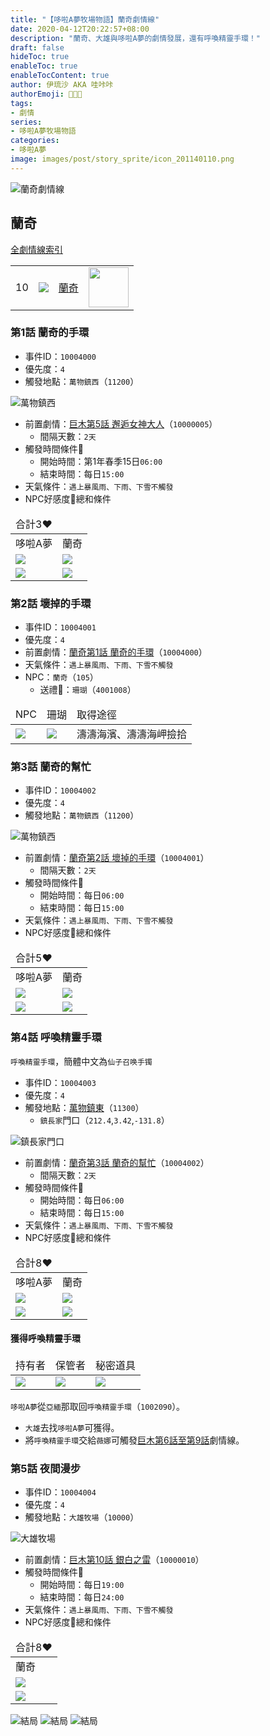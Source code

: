 ```yaml
---
title: "【哆啦A夢牧場物語】蘭奇劇情線"
date: 2020-04-12T20:22:57+08:00
description: "蘭奇、大雄與哆啦A夢的劇情發展，還有呼喚精靈手環！"
draft: false
hideToc: true
enableToc: true
enableTocContent: true
author: 伊琉沙 AKA 哇咔咔
authorEmoji: 👩🏿‍🚀
tags: 
- 劇情
series:
- 哆啦A夢牧場物語
categories:
- 哆啦A夢
image: images/post/story_sprite/icon_201140110.png
---
```

![蘭奇劇情線](/images/post/story_texture2d/EventImage_1005.png)
## 蘭奇
[全劇情線索引](../doraemon-story-index/#劇情線)
<table>
    <tr>
         <td>10</td>
         <td><img src= "/images/post/story_sprite/icon_201140110.png"></td>
         <td><a href="../doraemon-story-10">蘭奇</a></td>
         <td><img width="64px" src= "/images/post/story_sprite/icon_201041050.png"></td>
    </tr>
</table>

### 第1話 蘭奇的手環
+ 事件ID：`10004000`
+ 優先度：`4`
+ 觸發地點：`萬物鎮西`（`11200`）

![萬物鎮西](/images/post/map/11200.png)
+ 前置劇情：[巨木第5話 邂逅女神大人](../doraemon-story-00#第5話-邂逅女神大人)（`10000005`）
    + 間隔天數：`2天`
+ 觸發時間條件📆
    + 開始時間：第1年春季15日`06:00`
    + 結束時間：每日`15:00`
+ 天氣條件：`遇上暴風雨、下雨、下雪不觸發`
+ NPC好感度💝總和條件
<table>
    <thead>
        <tr>
            <td>合計3❤️</td>
        </tr>
    </thead>
    <tr>
        <td>哆啦A夢</td>
        <td>蘭奇</td>
    </tr>
    <tr>
        <td><img src= "/images/post/story_sprite/icon_201041010.png"></td>
        <td><img src= "/images/post/story_sprite/icon_201041050.png"></td>
    </tr>
    <tr>
        <td><img src= "/images/post/story_sprite/icon_201060020.png"></td>
        <td><img src= "/images/post/story_sprite/icon_201060010.png"></td>
    </tr>
</table>

### 第2話 壞掉的手環
+ 事件ID：`10004001`
+ 優先度：`4`
+ 前置劇情：[蘭奇第1話 蘭奇的手環](#第1話-蘭奇的手環)（`10004000`）
+ 天氣條件：`遇上暴風雨、下雨、下雪不觸發`
+ NPC：`蘭奇`（`105`）
    + 送禮🎁：`珊瑚`（`4001008`）
<table>
    <thead>
        <tr>
            <td>NPC</td>
            <td>珊瑚</td>
            <td>取得途徑</td>
        </tr>
    </thead>
    <tr>
        <td><img src= "/images/post/story_sprite/icon_201041050.png"></td>
        <td><img src= "/images/post/story_sprite/icon_4001008.png"></td>
        <td>濤濤海濱、濤濤海岬撿拾</td>
    </tr>
</table>

### 第3話 蘭奇的幫忙
+ 事件ID：`10004002`
+ 優先度：`4`
+ 觸發地點：`萬物鎮西`（`11200`）

![萬物鎮西](/images/post/map/11200.png)
+ 前置劇情：[蘭奇第2話 壞掉的手環](#第2話-壞掉的手環)（`10004001`）
    + 間隔天數：`2天`
+ 觸發時間條件📆
    + 開始時間：每日`06:00`
    + 結束時間：每日`15:00`
+ 天氣條件：`遇上暴風雨、下雨、下雪不觸發`
+ NPC好感度💝總和條件
<table>
    <thead>
        <tr>
            <td>合計5❤️</td>
        </tr>
    </thead>
    <tr>
        <td>哆啦A夢</td>
        <td>蘭奇</td>
    </tr>
    <tr>
        <td><img src= "/images/post/story_sprite/icon_201041010.png"></td>
        <td><img src= "/images/post/story_sprite/icon_201041050.png"></td>
    </tr>
    <tr>
        <td><img src= "/images/post/story_sprite/icon_201060030.png"></td>
        <td><img src= "/images/post/story_sprite/icon_201060020.png"></td>
    </tr>
</table>

### 第4話 呼喚精靈手環
`呼喚精靈手環`，簡體中文為`仙子召唤手镯`
+ 事件ID：`10004003`
+ 優先度：`4`
+ 觸發地點：[萬物鎮東](../doraemon-story-map#萬物鎮東)（`11300`）
    + `鎮長家`門口（`212.4`,`3.42`,`-131.8`）

![鎮長家門口](/images/post/map/11300-05.png)
+ 前置劇情：[蘭奇第3話 蘭奇的幫忙](#第3話-蘭奇的幫忙)（`10004002`）
    + 間隔天數：`2天`
+ 觸發時間條件📆
    + 開始時間：每日`06:00`
    + 結束時間：每日`15:00`
+ 天氣條件：`遇上暴風雨、下雨、下雪不觸發`
+ NPC好感度💝總和條件
<table>
    <thead>
        <tr>
            <td>合計8❤️</td>
        </tr>
    </thead>
    <tr>
        <td>哆啦A夢</td>
        <td>蘭奇</td>
    </tr>
    <tr>
        <td><img src= "/images/post/story_sprite/icon_201041010.png"></td>
        <td><img src= "/images/post/story_sprite/icon_201041050.png"></td>
    </tr>
    <tr>
        <td><img src= "/images/post/story_sprite/icon_201060040.png"></td>
        <td><img src= "/images/post/story_sprite/icon_201060040.png"></td>
    </tr>
</table>

#### 獲得呼喚精靈手環
<table>
    <thead>
        <tr>
            <td>持有者</td>
            <td>保管者</td>
            <td>秘密道具</td>
        </tr>
    </thead>
    <tr>
        <td><img src= "/images/post/story_sprite/icon_201041200.png"></td>
        <td><img src= "/images/post/story_sprite/icon_201041010.png"></td>
        <td><img src= "/images/post/story_sprite/icon_1002090.png"></td>
    </tr>
</table>

`哆啦A夢`從`亞緬`那取回`呼喚精靈手環`（`1002090`）。
+ `大雄`去找`哆啦A夢`可獲得。
+ 將`呼喚精靈手環`交給`薇娜`可觸發[巨木第6話至第9話](../doraemon-story-00#第6話至第9話)劇情線。

### 第5話 夜間漫步
+ 事件ID：`10004004`
+ 優先度：`4`
+ 觸發地點：`大雄牧場`（`10000`）

![大雄牧場](/images/post/map/10000.png)
+ 前置劇情：[巨木第10話 銀白之雷](../doraemon-story-00#第10話-銀白之雷)（`10000010`）
+ 觸發時間條件📆
    + 開始時間：每日`19:00`
    + 結束時間：每日`24:00`
+ 天氣條件：`遇上暴風雨、下雨、下雪不觸發`
+ NPC好感度💝總和條件
<table>
    <thead>
        <tr>
            <td>合計8❤️</td>
        </tr>
    </thead>
    <tr>
        <td>蘭奇</td>
    </tr>
    <tr>
        <td><img src= "/images/post/story_sprite/icon_201041050.png"></td>
    </tr>
    <tr>
        <td><img src= "/images/post/story_sprite/icon_201060080.png"></td>
    </tr>
</table>

![結局](/images/post/story_texture2d/EventImage_1003.png)
![結局](/images/post/story_texture2d/EventImage_1004.png)
![結局](/images/post/story_texture2d/EventImage_1005.png)